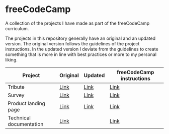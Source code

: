 # freeCodeCamp
A collection of the projects I have made as part of the freeCodeCamp curriculum.

The projects in this repository generally have an original and an updated version. The original version follows the guidelines of the project instructions. In the updated version I deviate from the guidelines to create something that is more in line with best practices or more to my personal liking.

| Project              | Original                                                                      | Updated                                                                      | freeCodeCamp instructions                                                                                                 |
|----------------------|-------------------------------------------------------------------------------|------------------------------------------------------------------------------|---------------------------------------------------------------------------------------------------------------------------|
| Tribute              | [Link](https://michelzurkirchen.github.io/freecodecamp/tribute/original.html) | [Link](https://michelzurkirchen.github.io/freecodecamp/tribute/updated.html) | [Link](https://learn.freecodecamp.org/responsive-web-design/responsive-web-design-projects/build-a-tribute-page)          |
| Survey               | [Link](https://michelzurkirchen.github.io/freecodecamp/survey/original.html)  | [Link](https://michelzurkirchen.github.io/freecodecamp/survey/updated.html)  | [Link](https://learn.freecodecamp.org/responsive-web-design/responsive-web-design-projects/build-a-survey-form/)          |
| Product landing page | [Link](https://michelzurkirchen.github.io/freecodecamp/product-landing-page/original.html)                                                                               | [Link](https://michelzurkirchen.github.io/freecodecamp/product-landing-page/updated.html)                                                                             | [Link](https://learn.freecodecamp.org/responsive-web-design/responsive-web-design-projects/build-a-product-landing-page/) |
| Technical documentation | [Link](https://michelzurkirchen.github.io/freecodecamp/technical-documentation/original.html)                                                                               |                                                                              | [Link](https://learn.freecodecamp.org/responsive-web-design/responsive-web-design-projects/build-a-technical-documentation-page/) |
